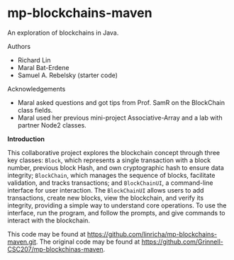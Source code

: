 # mp-blockchains-maven

An exploration of blockchains in Java.

Authors

* Richard Lin
* Maral Bat-Erdene
* Samuel A. Rebelsky (starter code)

Acknowledgements

* Maral asked questions and got tips from Prof. SamR on the BlockChain class fields.
* Maral used her previous mini-project Associative-Array and a lab with partner Node2 classes.

**Introduction**

 This collaborative project explores the blockchain concept through three key classes: `Block`, which represents a single transaction with a block number, previous block Hash, and own cryptographic hash to ensure data integrity; `BlockChain`, which manages the sequence of blocks, facilitate validation, and tracks transactions; and `BlockChainUI`, a command-line interface for user interaction. The `BlockChainUI` allows users to add transactions, create new blocks, view the blockchain, and verify its integrity, providing a simple way to understand core operations. To use the interface, run the program, and follow the prompts, and give commands to interact with the blockchain.

This code may be found at <https://github.com/linricha/mp-blockchains-maven.git>. The original code may be found at <https://github.com/Grinnell-CSC207/mp-blockchinas-maven>.
